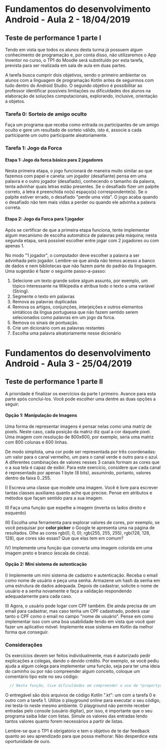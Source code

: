 # Fundamentos do desenvolvimento Android - Aula 2 - 18/04/2019

## Teste de performance 1 parte I

Tendo em vista que todos os alunos desta turma já possuem algum conhecimento de programação e, por conta disso, não utilizaremos o App Inventor no curso, o TP1 do Moodle será substituído por esta tarefa, prevista para ser realizada em sala de aula em duas partes.

A tarefa busca cumprir dois objetivos, sendo o primeiro ambientar os alunos com a linguagem de programação Kotlin antes de seguirmos com tudo dentro do Android Studio. O segundo objetivo é possibilitar ao professor identificar possíveis limitações ou dificuldades dos alunos na elaboração de soluções computacionais, explorando, inclusive, orientação a objetos.


### Tarefa 0: Sorteio de amigo oculto

Faça um programa que receba como entrada os participantes de um amigo oculto e gere um resultado de sorteio válido, isto é, associe a cada participante um outro participante aleatoriamente.

### Tarefa 1: Jogo da Forca

#### Etapa 1: Jogo da forca básico para 2 jogadores

Nesta primeira etapa, o jogo funcionará de maneira muito similar ao que fazemos com papel e caneta: um jogador (desafiante) pensa em uma palavra e o outro jogador (desafiado), conhecendo o tamanho da palavra, tenta advinhar quais letras estão presentes. Se o desafiado fizer um palpite correto, a letra é preenchida no(s) espaço(s) correspondente(s). Se o palpite estiver errado, o desafiado "perde uma vida". O jogo acaba quando o desafiado não tem mais vidas a perder ou quando ele advinha a palavra correta.

#### Etapa 2: Jogo da Forca para 1 jogador

Após se certificar de que a primeira etapa funciona, tente implementar algum mecanismo de escolha automática de palavras pela máquina; nesta segunda etapa, será possível escolher entre jogar com 2 jogadores ou com apenas 1. 

No modo "1 jogador", o computador deve escolher a palavra a ser advinhada pelo jogador. Lembre-se que ainda não temos acesso a banco de dados e nem bibliotecas  que não fazem parte do padrão da linguagem. Uma sugestão é fazer o seguinte passo-a-passo:

1. Selecione um texto grande sobre algum assunto, por exemplo, um tópico interessante na Wikipedia e atribua todo o texto a uma variável (String).
2. Segmente o texto em palavras
3. Remova as palavras duplicadas
4. Remova os artigos, conjunções, interjeições e outros elementos sintáticos da língua portuguesa que não fazem sentido serem selecionados como palavras em um jogo da forca. 
5. Remova os sinais de pontuação.
6. Crie um dicionário com as palavras restantes
7. Escolha uma palavra aleatoriamente nesse dicionário

# Fundamentos do desenvolvimento Android - Aula 3 - 25/04/2019

## Teste de performance 1 parte II

A prioridade é finalizar os exercícios da parte I primeiro. Avance para esta parte após concluí-los. Você pode escolher uma dentre as duas opções a seguir:

#### Opção 1: Manipulação de Imagens

Uma forma de representar imagens é pensar nelas como uma matriz de pixels. Neste caso, cada posição da matriz diz qual a cor daquele pixel. Uma imagem com resolução de 800x600, por exemplo, seria uma matriz com 800 colunas e 600 linhas.

De modo simplista, uma cor pode ser representada por três coordenadas: um valor para o canal vermelho, um para o canal verde e outro para o azul. A diferentes combinações de valores nesses 3 canais formam as cores que o a sua tela é capaz de exibir. Para este exercício, considere que cada canal é representado por apenas 1 byte (8 bits), assumindo, portanto, valores dentro da faixa 0..255.

I) Escreva uma classe que modele uma imagem. Você é livre para escrever tantas classes auxiliares quanto ache que precise. Pense em atributos e métodos que façam sentido para a sua imagem.

II) Faça uma função que espelhe a imagem (inverta os lados direito e esquerdo)

III) Escolha uma ferramenta para explorar valores de cores, por exemplo, se você pesquisar por **color picker** o Google te apresenta uma na página de resultados. Olhe as cores rgb(0, 0, 0); rgb(255, 255, 255), rgb(128, 128, 128), que cores são essas? Que que elas tem em comum?

IV) Implemente uma função que converta uma imagem colorida em uma imagem preto e branco (escala de cinza).

#### Opção 2: Mini sistema de autenticação

I) Implemente um mini sistema de cadastro e autenticação. Receba o email como nome de usuário e peça uma senha. Armazene um hash da senha em uma estrutura de dados adequada. Depois de cadastrar, solicite o nome de usuário e a senha novamente e faça a validação respondendo adequadamente para cada caso.

II) Agora, o usuário pode logar com CPF também. Ele ainda precisa de um email para cadastrar, mas caso tenha um CPF cadastrado, poderá usar tanto o CPF como o email no campo "nome de usuário". Pense em como implementar isso com uma boa usabilidade tendo em vista que você quer fazer um aplicativo móvel. Implemente esse sistema em Kotlin da melhor forma que conseguir.


### Considerações

Os exercícios devem ser feitos individualmente, mas é autorizado pedir explicações a colegas, dando o devido crédito. Por exemplo, se você pediu ajuda a algum colega para implementar uma função, seja para ter uma ideia do caminho ou por não compreender algum conceito, coloque um comentário tipo este no seu código:

  ```kotlin
    // Nesta função, tive dificuldades em compreender o uso de *propertys*, mas com a ajuda de Fulano de Tal entendi e consegui resolver.
  ```

O entregável são dois arquivos de código Kotlin ".kt": um com a tarefa 0 e outro com a tarefa 1. Utilize o playground online para executar o seu código, irei testá-lo neste mesmo ambiente. O playground não permite receber entradas pelo console (usuário digitar), por isso, é importante que o seu programa saiba lidar com listas. Simule os valores das entradas lendo tantos valores quanto forem necessários a partir de listas.

Lembre-se que o TP1 é obrigatório e tem o objetivo de te dar feedback quanto ao seu aprendizado para que possa melhorar. Não desperdice esta oportunidade de ouro.
<!--stackedit_data:
eyJoaXN0b3J5IjpbLTYwNjk4MTAyNiw2ODYzNDAxMTcsLTEwNj
czNTg1NDksNzEwNDAzMDMyXX0=
-->